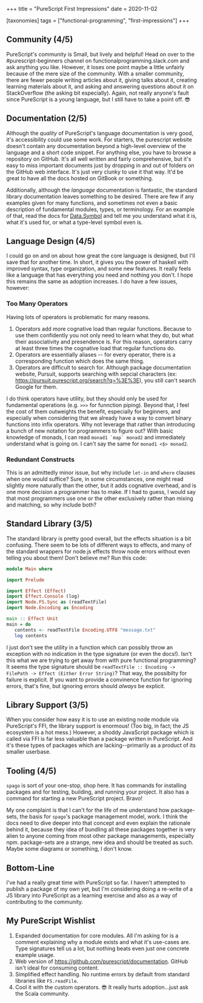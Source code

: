 +++
title = "PureScript First Impressions"
date = 2020-11-02

[taxonomies]
tags = ["functional-programming", "first-impressions"]
+++

## Community (4/5)

PureScript's community is Small, but lively and helpful! Head on over to the #purescript-beginners channel on functionalprogramming.slack.com and ask anything you like. However, it loses one point maybe a little unfairly because of the mere size of the community. With a smaller community, there are fewer people writing articles about it, giving talks about it, creating learning materials about it, and asking and answering questions about it on StackOverflow (the asking bit especially). Again, not really anyone's fault since PureScript is a young language, but I still have to take a point off. 😎

## Documentation (2/5)

Although the _quality_ of PureScript's language documentation is very good, it's accessibility could use some work. For starters, the purescript website doesn't contain any documentation beyond a high-level overview of the language and a short code snippet. For anything else, you have to browse a repository on GitHub. It's all well written and fairly comprehensive, but it's easy to miss important documents just by dropping in and out of folders on the GitHub web interface. It's just very clunky to use it that way. It'd be great to have all the docs hosted on GitBook or something.

Additionally, although the _language_ documentation is fantastic, the standard library documentation leaves something to be desired. There are few if any examples given for many functions, and sometimes not even a basic description of fundamental modules, types, or terminology. For an example of that, read the docs for [Data.Symbol](https://pursuit.purescript.org/packages/purescript-symbols/3.0.0/docs/Data.Symbol) and tell me you understand what it is, what it's used for, or what a type-level symbol even is.

## Language Design (4/5)

I could go on and on about how great the core language is designed, but I'll save that for another time. In short, it gives you the power of haskell with improved syntax, type organization, and some new features. It really feels like a language that has everything you need and nothing you don't. I hope this remains the same as adoption increases. I do have a few issues, however:

### Too Many Operators

Having lots of operators is problematic for many reasons.

1. Operators add more cognative load than regular functions. Because to use them confidently you not only need to learn what they do, but what their associativity and presendence is. For this reason, operators carry at least three times the cognative load that regular functions do.
2. Operators are essentially aliases -- for every operator, there is a corresponding function which does the same thing.
3. Operators are difficult to search for. Although package documentation website, Pursuit, supports searching with sepcial characters (ex: <https://pursuit.purescript.org/search?q=%3E%3E>), you still can't search Google for them.

I do think operators have utility, but they should only be used for fundamental operations (e.g. `>>>` for funnction piping). Beyond that, I feel the cost of them outweights the benefit, especially for beginners, and especially when considering that we already have a way to convert binary functions into infix operators. Why not leverage that rather than introducing a bunch of new notation for programmers to figure out? With basic knowledge of monads, I can read `` monad1 `map` monad2 `` and immediately understand what is going on. I can't say the same for `monad1 <$> monad2`.

### Redundant Constructs

This is an admittedly minor issue, but why include `let-in` and `where` clauses when one would suffice? Sure, in some circumstances, one might read slightly more naturally than the other, but it adds cognative overhead, and is one more decision a programmer has to make. If I had to guess, I would say that most programmers use one or the other exclusively rather than mixing and matching, so why include both?

## Standard Library (3/5)

The standard library is pretty good overall, but the effects situation is a bit confusing. There seem to be lots of different ways to effects, and many of the standard wrappers for node.js effects throw node errors without even telling you about them! Don't believe me? Run this code:

```purescript
module Main where

import Prelude

import Effect (Effect)
import Effect.Console (log)
import Node.FS.Sync as (readTextFile)
import Node.Encoding as Encoding

main :: Effect Unit
main = do
   contents <- readTextFile Encoding.UTF8 "message.txt"
   log contents
```

I just don't see the utility in a function which can possibly throw an exception with no indication in the type signature (or even the docs!). Isn't this what we are trying to get away from with pure functional programming? It seems the type signature should be `readTextFile :: Encoding -> FilePath -> Effect (Either Error String)`? That way, the possibilty for failure is explicit. If you want to provide a convinence function for ignoring errors, that's fine, but ignoring errors should _always_ be explicit.

## Library Support (3/5)

When you consider how easy it is to use an existing node module via PureScript's FFI, the library support is enormous! (Too big, in fact; the JS ecosystem is a hot mess.) However, a shoddy JavaScript package which is called via FFI is far less valuable than a package written in PureScript. And it's these types of packages which are lacking--primarily as a product of its smaller userbase.

## Tooling (4/5)

`spago` is sort of your one-stop, shop here. It has commands for installing packages and for testing, building, and running your project. It also has a command for starting a new PureScript project. Bravo!

My one complaint is that I can't for the life of me understand how package-sets, the basis for `spago`'s package management model, work. I think the docs need to dive deeper into that concept and even explain the rationale behind it, because they idea of bundling all these packages together is very alien to anyone coming from most other package managements, especially npm. package-sets are a strange, new idea and should be treated as such. Maybe some diagrams or something, I don't know.

## Bottom-Line

I've had a really great time with PureScript so far. I haven't attempted to publish a package of my own yet, but I'm considering doing a re-write of a JS library into PureScript as a learning exercise and also as a way of contributing to the community.

## My PureScript Wishlist

<!-- markdownlint-disable no-bare-urls -->

1. Expanded documentation for core modules. All I'm asking for is a comment explaining why a module exists and what it's use-cases are. Type signatures tell us a lot, but nothing beats even just one concrete example usage.
2. Web version of https://github.com/purescript/documentation. GitHub isn't ideal for consuming content.
3. Simplified effect handling. No runtime errors by default from standard libraries like `FS.readFile`.
4. Cool it with the custom operators. 😎 It really hurts adoption...just ask the Scala community.

<!-- markdownlint-restore -->
